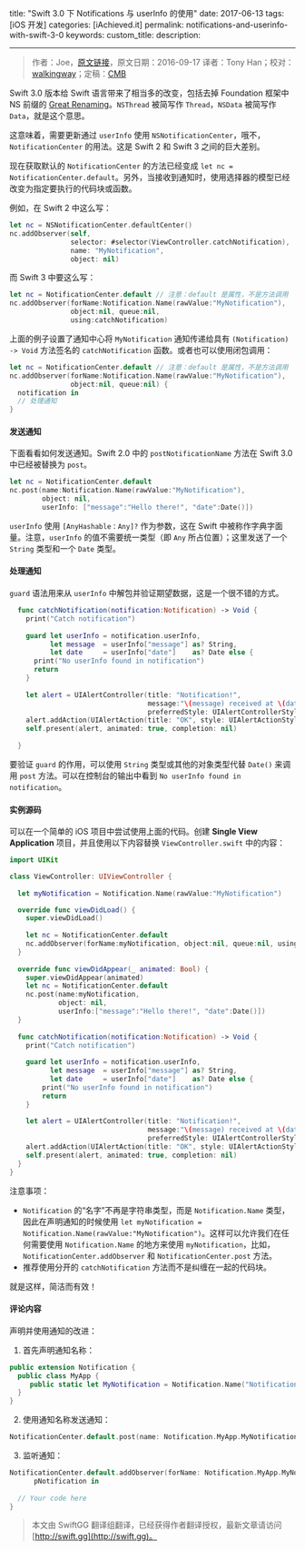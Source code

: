 title: "Swift 3.0 下 Notifications 与 userInfo 的使用"
date: 2017-06-13
tags: [iOS 开发]
categories: [iAchieved.it]
permalink: notifications-and-userinfo-with-swift-3-0
keywords: 
custom_title: 
description: 

---
> 作者：Joe，[原文链接](http://dev.iachieved.it/iachievedit/notifications-and-userinfo-with-swift-3-0/)，原文日期：2016-09-17
> 译者：Tony Han；校对：[walkingway](http://chengway.in/)；定稿：[CMB](https://github.com/chenmingbiao)
  







<!--此处开始正文-->

Swift 3.0 版本给 Swift 语言带来了相当多的改变，包括去掉 Foundation 框架中 NS 前缀的 [Great Renaming](https://developer.apple.com/videos/play/wwdc2016/403/)。`NSThread` 被简写作 `Thread`，`NSData` 被简写作 `Data`，就是这个意思。

<!--more-->

这意味着，需要更新通过 `userInfo` 使用 `NSNotificationCenter`，哦不，`NotificationCenter` 的用法。这是 Swift 2 和 Swift 3 之间的巨大差别。

现在获取默认的 `NotificationCenter` 的方法已经变成 `let nc = NotificationCenter.default`。另外，当接收到通知时，使用选择器的模型已经改变为指定要执行的代码块或函数。

例如，在 Swift 2 中这么写：

```swift
let nc = NSNotificationCenter.defaultCenter()
nc.addObserver(self, 
               selector: #selector(ViewController.catchNotification),
               name: "MyNotification", 
               object: nil)
```

而 Swift 3 中要这么写：

```swift
let nc = NotificationCenter.default // 注意：default 是属性，不是方法调用
nc.addObserver(forName:Notification.Name(rawValue:"MyNotification"),
               object:nil, queue:nil,
               using:catchNotification)
```

上面的例子设置了通知中心将 `MyNotification` 通知传递给具有 `(Notification) -> Void` 方法签名的 `catchNotification` 函数。或者也可以使用闭包调用：

```swift
let nc = NotificationCenter.default // 注意：default 是属性，不是方法调用
nc.addObserver(forName:Notification.Name(rawValue:"MyNotification"),
               object:nil, queue:nil) {
  notification in
  // 处理通知
}
```

#### 发送通知

下面看看如何发送通知。Swift 2.0 中的 `postNotificationName` 方法在 Swift 3.0 中已经被替换为 `post`。

```swift
let nc = NotificationCenter.default
nc.post(name:Notification.Name(rawValue:"MyNotification"),
        object: nil,
        userInfo: ["message":"Hello there!", "date":Date()])
```

`userInfo` 使用 `[AnyHashable：Any]?` 作为参数，这在 Swift 中被称作字典字面量。注意，`userInfo` 的值不需要统一类型（即 `Any` 所占位置）；这里发送了一个 `String` 类型和一个 `Date` 类型。

#### 处理通知

`guard` 语法用来从 `userInfo` 中解包并验证期望数据，这是一个很不错的方式。

```swift
  func catchNotification(notification:Notification) -> Void {
    print("Catch notification")
    
    guard let userInfo = notification.userInfo,
          let message  = userInfo["message"] as? String,
          let date     = userInfo["date"]    as? Date else {
      print("No userInfo found in notification")
      return
    }
    
    let alert = UIAlertController(title: "Notification!",
                                  message:"\(message) received at \(date)",
                                  preferredStyle: UIAlertControllerStyle.alert)
    alert.addAction(UIAlertAction(title: "OK", style: UIAlertActionStyle.default, handler: nil))
    self.present(alert, animated: true, completion: nil)
    
  }
```

要验证 `guard` 的作用，可以使用 `String` 类型或其他的对象类型代替 `Date()` 来调用 `post` 方法。可以在控制台的输出中看到 `No userInfo found in notification`。

#### 实例源码

可以在一个简单的 iOS 项目中尝试使用上面的代码。创建 **Single View Application** 项目，并且使用以下内容替换 `ViewController.swift` 中的内容：

```swift
import UIKit

class ViewController: UIViewController {
  
  let myNotification = Notification.Name(rawValue:"MyNotification")

  override func viewDidLoad() {
    super.viewDidLoad()
    
    let nc = NotificationCenter.default
    nc.addObserver(forName:myNotification, object:nil, queue:nil, using:catchNotification)
  }
  
  override func viewDidAppear(_ animated: Bool) {
    super.viewDidAppear(animated)
    let nc = NotificationCenter.default
    nc.post(name:myNotification,
            object: nil,
            userInfo:["message":"Hello there!", "date":Date()])
  }
  
  func catchNotification(notification:Notification) -> Void {
    print("Catch notification")
    
    guard let userInfo = notification.userInfo,
          let message  = userInfo["message"] as? String,
          let date     = userInfo["date"]    as? Date else {
        print("No userInfo found in notification")
        return
    }
    
    let alert = UIAlertController(title: "Notification!",
                                  message:"\(message) received at \(date)",
                                  preferredStyle: UIAlertControllerStyle.alert)
    alert.addAction(UIAlertAction(title: "OK", style: UIAlertActionStyle.default, handler: nil))
    self.present(alert, animated: true, completion: nil)
  }
}
```

注意事项：

- `Notification` 的“名字”不再是字符串类型，而是 `Notification.Name` 类型，因此在声明通知的时候使用 `let myNotification = Notification.Name(rawValue:"MyNotification")`。这样可以允许我们在任何需要使用 `Notification.Name` 的地方来使用 `myNotification`，比如，`NotificationCenter.addObserver` 和 `NotificationCenter.post` 方法。
- 推荐使用分开的 `catchNotification` 方法而不是纠缠在一起的代码块。

就是这样，简洁而有效！

#### 评论内容

声明并使用通知的改进：

1) 首先声明通知名称：

```swift
public extension Notification {
  public class MyApp {
     public static let MyNotification = Notification.Name("Notification.MyApp.MyNotification")
  }
}
```

2) 使用通知名称发送通知：

```swift
NotificationCenter.default.post(name: Notification.MyApp.MyNotification, object: self)
```

3) 监听通知：

```swift
NotificationCenter.default.addObserver(forName: Notification.MyApp.MyNotification, object: nil, queue: OperationQueue.main) {
      pNotification in
 
  // Your code here
}
```

> 本文由 SwiftGG 翻译组翻译，已经获得作者翻译授权，最新文章请访问 [http://swift.gg](http://swift.gg)。